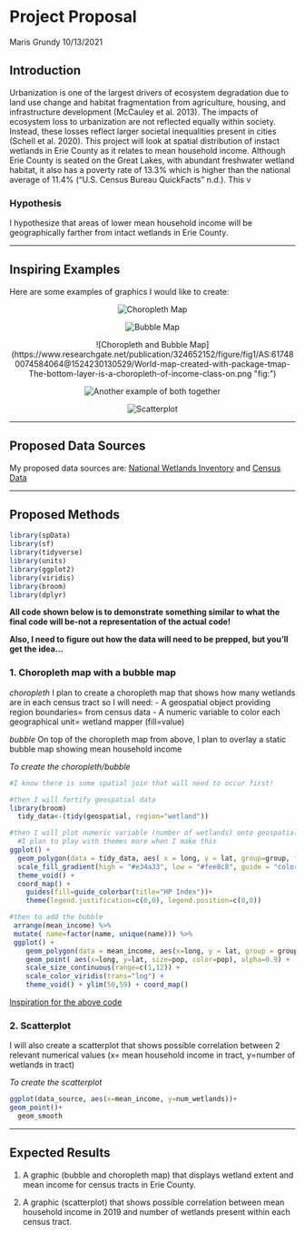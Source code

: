 Project Proposal
================
Maris Grundy
10/13/2021

## Introduction

Urbanization is one of the largest drivers of ecosystem degradation due
to land use change and habitat fragmentation from agriculture, housing,
and infrastructure development (McCauley et al. 2013). The impacts of
ecosystem loss to urbanization are not reflected equally within society.
Instead, these losses reflect larger societal inequalities present in
cities (Schell et al. 2020). This project will look at spatial
distribution of instact wetlands in Erie County as it relates to mean
household income. Although Erie County is seated on the Great Lakes,
with abundant freshwater wetland habitat, it also has a poverty rate of
13.3% which is higher than the national average of 11.4% (“U.S. Census
Bureau QuickFacts” n.d.). This v

### Hypothesis

I hypothesize that areas of lower mean household income will be
geographically farther from intact wetlands in Erie County.

------------------------------------------------------------------------

## Inspiring Examples

Here are some examples of graphics I would like to create:
<center>

![Choropleth
Map](https://www.r-graph-gallery.com/327-chloropleth-map-from-geojson-with-ggplot2_files/figure-html/thecode9-1.png)

</center>
<center>

![Bubble
Map](https://www.r-graph-gallery.com/330-bubble-map-with-ggplot2_files/figure-html/thecode5-1.png)

</center>
<center>
![Choropleth and Bubble
Map](https://www.researchgate.net/publication/324652152/figure/fig1/AS:617480074584064@1524230130529/World-map-created-with-package-tmap-The-bottom-layer-is-a-choropleth-of-income-class-on.png "fig:")
</center>
<center>

![Another example of both
together](https://www.anychart.com/blog/wp-content/uploads/2020/05/js-choropleth-map-customized-final.png)

</center>
<center>

![Scatterplot](https://www.marsja.se/wp-content/uploads/2019/10/scatterplot_in_R_with_ggplot2_correlation.png)

</center>

------------------------------------------------------------------------

## Proposed Data Sources

My proposed data sources are: [National Wetlands
Inventory](https://www.fws.gov/wetlands/data/Mapper.html) and [Census
Data](https://data.census.gov/cedsci/)

------------------------------------------------------------------------

## Proposed Methods

``` r
library(spData)
library(sf)
library(tidyverse)
library(units)
library(ggplot2)
library(viridis)
library(broom)
library(dplyr)
```

**All code shown below is to demonstrate something similar to what the
final code will be-not a representation of the actual code!**

**Also, I need to figure out how the data will need to be prepped, but
you’ll get the idea…**

### 1. Choropleth map with a bubble map

*choropleth* I plan to create a choropleth map that shows how many
wetlands are in each census tract so I will need: - A geospatial object
providing region boundaries= from census data - A numeric variable to
color each geographical unit= wetland mapper (fill=value)

*bubble* On top of the choropleth map from above, I plan to overlay a
static bubble map showing mean household income

*To create the choropleth/bubble*

``` r
#I know there is some spatial join that will need to occur first!

#then I will fortify geospatial data
library(broom)
  tidy_data<-(tidy(geospatial, region="wetland"))

#then I will plot numeric variable (number of wetlands) onto geospatial object (choropleth map)
  #I plan to play with themes more when I make this
ggplot() +
  geom_polygon(data = tidy_data, aes( x = long, y = lat, group=group, fill=value)) +
  scale_fill_gradient(high = "#e34a33", low = "#fee8c8", guide = "colorbar")+
  theme_void() +
  coord_map() +
    guides(fill=guide_colorbar(title="HP Index"))+
    theme(legend.justification=c(0,0), legend.position=c(0,0))

#then to add the bubble
 arrange(mean_income) %>% 
 mutate( name=factor(name, unique(name))) %>% 
 ggplot() +
    geom_polygon(data = mean_income, aes(x=long, y = lat, group = group), fill="grey", alpha=0.3) +
    geom_point( aes(x=long, y=lat, size=pop, color=pop), alpha=0.9) +
    scale_size_continuous(range=c(1,12)) +
    scale_color_viridis(trans="log") +
    theme_void() + ylim(50,59) + coord_map()
```

[Inspiration for the above code](www.r-graph-gallery.com)

### 2. Scatterplot

I will also create a scatterplot that shows possible correlation between
2 relevant numerical values (x= mean household income in tract, y=number
of wetlands in tract)

*To create the scatterplot*

``` r
ggplot(data_source, aes(x=mean_income, y=num_wetlands))+
geom_point()+
  geom_smooth
```

------------------------------------------------------------------------

## Expected Results

1.  A graphic (bubble and choropleth map) that displays wetland extent
    and mean income for census tracts in Erie County.

2.  A graphic (scatterplot) that shows possible correlation between mean
    household income in 2019 and number of wetlands present within each
    census tract.
